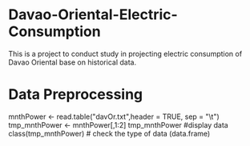 # Davao-Oriental-Electric-Consumption
This is a project to conduct study in projecting electric consumption of Davao Oriental base on historical data.

# Data Preprocessing
mnthPower <- read.table("davOr.txt",header = TRUE, sep = "\t") 
tmp_mnthPower <- mnthPower[,1:2]
tmp_mnthPower #display data
class(tmp_mnthPower) # check the type of data (data.frame)
